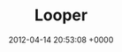 ---
title: "Looper"
date: 2012-04-14 20:53:08 +0000
categories: [movies]
layout: movie
youtube_id: "2iQuhsmtfHw"
year: "2012"
genre: "Sci-Fi"
director: "Rian Johnson"
---